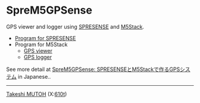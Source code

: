 # SpreM5GPSense
GPS viewer and logger using [SPRESENSE](https://developer.sony.com/ja/spresense) and [M5Stack](https://m5stack.com/).
- [Program for SPRESENSE](examples/SPRESENSE/)
- Program for M5Stack
  - [GPS viewer](examples/M5Stack_viewer/)
  - [GPS logger](examples/M5Stack/)

See more detail at [SpreM5GPSense: SPRESENSEとM5Stackで作るGPSシステム](https://elchika.com/article/822e2b64-3f4a-4bbf-b4d6-03f1a059b858/) in Japanese..

---
[Takeshi MUTOH](https://scrapbox.io/610t/610t) (X:[610t](https://x.com/610t))
